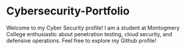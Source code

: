 # Cybersecurity-Portfolio
Welcome to my Cyber Security profile! I am a student at Montogmery College enthusiastic about penetration testing, cloud security, and defensive operations. Feel free to explore my Github profile!
